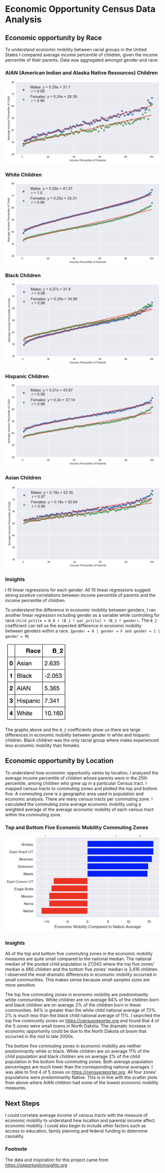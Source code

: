 # Economic Opportunity Census Data Analysis
## Economic opportunity by Race
To understand economic mobility between racial groups in the United States I compared average income percentile of children, given the income percentile of their parents.  Data was aggregated amongst gender and race:

### AIAN (American Indian and Alaska Native Resources) Children
![alt text](charts/AIAN_children.png)

### White Children
![alt text](charts/white_children.png)

### Black Children
![alt text](charts/black_children.png)

### Hispanic Children
![alt text](charts/hispanic_children.png)

### Asian Children
![alt text](charts/asian_children.png)


### Insights
I fit linear regressions for each gender. All 10 linear regressions suggest strong positive correlations between income percentile of parents and the income percentile of children. 

To understand the difference in economic mobility between genders, I ran another linear regression including gender as a variable while controlling for race `child_pctile = B_0 + (B_1 * par_pctile) + (B_2 * gender)`. The `B_2` coefficient can tell us the expected difference in economic mobility between genders within a race. (`gender = 0 | gender = F and gender = 1 | gender = M`)

![alt text](charts/B_2.png)

The graphs above and the `B_2` coefficients show us there are large differences in economic mobility between gender in white and hispanic children. Black children was the only racial group where males experienced less economic mobility than females. 


## Economic opportunity by Location 
To understand how economic opportunity varies by location, I analyzed the average income percentile of children whose parents were in the 25th percentile, among children who grew up in a particular Census tract. I mapped census tracts to commuting zones and plotted the top and bottom five. A commuting zone is a geographic area used in population and economic analysis. There are many census tracts per commuting zone.  I calculated the commuting zone average economic mobility using a weighted average of the average economic mobility of each census tract within the commuting zone.

### Top and Bottom Five Economic Mobility Commuting Zones
![alt text](charts/top_bottom.png)

### Insights
All of the top and bottom five commuting zones in the economic mobility measures are quite small compared to the national median. The national median of the pooled child population is 27,043 where the top five zones’ median is 666 children and the bottom five zones’ median is 3,416 children.  I observed the most dramatic differences in economic mobility occurred in small communities. This makes sense because small samples sizes are more sensitive.

The top five commuting zones in economic mobility are predominantly white communities. White children are on average 94% of the children born and black children are on average 2% of the children born in these communities.  94% is greater than the white child national average of 73%.  2% is much less than the black child national average of 11%. I searched the top five community zones on https://censusreporter.org and found that 4 of the 5 zones were small towns in North Dakota.  The dramatic increase in economic opportunity could be due to the North Dakota oil boom that occurred in the mid to late 2000s. 

The bottom five commuting zones in economic mobility are neither predominantly white or black.  White children are on average 11% of the child population and black children are on average 2% of the child population in the bottom five commuting zones. Both average population percentages are much lower than the corresponding national averages.  I was able to find 4 of 5 zones on https://censusreporter.org.  All four zones’ populations were predominantly Native.  This is in line with the scatter plots from above where AIAN children had some of the lowest economic mobility measures. 

## Next Steps

I could correlate average income of census tracts with the measure of economic mobility to understand how location and parental income affect economic mobility. I could also begin to include other factors such as access to education, family planning and federal funding to determine causality. 

### Footnote
The data and inspiration for this project came from https://opportunityinsights.org
